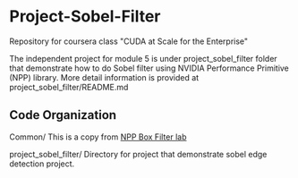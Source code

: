 # Project-Sobel-Filter
Repository for coursera class "CUDA at Scale for the Enterprise"

The independent project for module 5 is under project_sobel_filter folder that demonstrate how to do Sobel filter using NVIDIA Performance Primitive (NPP) library.
More detail information is provided at project_sobel_filter/README.md

## Code Organization

Common/ This is a copy from [NPP Box Filter lab](https://www.coursera.org/learn/cuda-at-scale-for-the-enterprise/ungradedLab/8cJV3/npp-box-filter-laboratory)

project_sobel_filter/ Directory for project that demonstrate sobel edge detection project.
